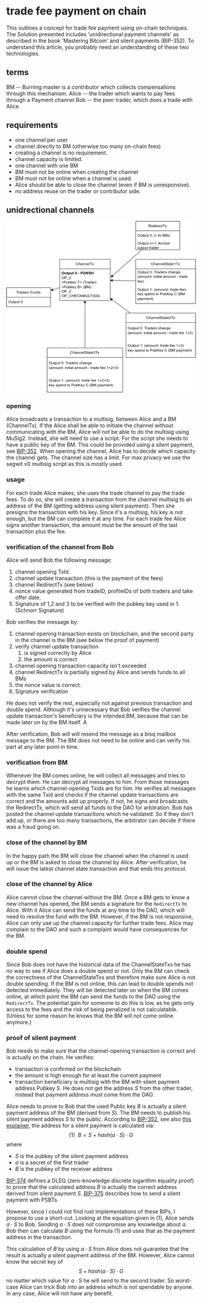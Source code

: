 # trade fee payment on chain

This outlines a concept for trade fee payment using on-chain techniques.
The Solution presented includes 'unidirectional payment channels' as described in
the book 'Mastering Bitcoin' and silent payments (BIP-352).
To understand this article, you probably need an understanding of these two
technologies.

## terms

BM -- Burning master is a contributor which collects compensations through this mechanism.
Alice -- the trader which wants to pay fees through a Payment channel
Bob -- the peer trader, which does a trade with Alice.

## requirements

- one channel per user
- channel directly to BM (otherwise too many on-chain fees)
- creating a channel is no requirement.
- channel capacity is limited.
- one channel with one BM
- BM must not be online when creating the channel
- BM must not be online when a channel is used.
- Alice should be able to close the channel (even if BM is unresponsive).
- no address reuse on the trader or contributor side.

## unidrectional channels

![tradefeepayment.drawio.png](renderedForWeb/tradefeepayment.drawio.png)

### opening

Alice broadcasts a transaction to a multisig, between Alice and a BM (ChannelTx).
If the Alice shall be
able to initiate the channel without communicating with the BM, Alice will not be able to
do the multisig using MuSig2. Instead, she will need to use a script. For the script she
needs to have a public key of the BM. This could be provided using a silent payment, see [BIP-352](https://github.com/bitcoin/bips/blob/master/bip-0352.mediawiki).
When opening the channel, Alice has to decide which capacity the channel gets. The channel size
has a limit.
For max privacy we use the segwit v0 multisig script as this is mostly used.

### usage

For each trade Alice makes, she uses the trade channel to pay the trade fees. To do so,
she will create a transaction from the channel multisig to an address of the BM (getting address
using silent payment). Then she presigns the transaction with his key. Since it's a multisig, his
key is not enough, but the BM can complete it at any time. For each trade fee Alice signs
another transaction, the amount must be the amount of the last transaction plus the fee.

### verification of the channel from Bob

Alice will send Bob the following message:

1. channel opening TxId.
2. channel update transaction (this is the payment of the fees)
3. channel RedirectTx (see below)
4. nonce value generated from tradeID, profileIDs of both traders and take offer date.
5. Signature of 1,2 and 3 to be verified with the pubkey key used in 1. (Schnorr Signature)

Bob verifies the message by:

1. channel opening transaction exists on blockchain, and the second party in the channel is the
   BM (see below the proof of payment)
2. verify channel update transaction
    1. is signed correctly by Alice
    2. the amount is correct
3. channel opening transaction capacity isn't exceeded
4. channel RedirectTx is partially signed by Alice and sends funds to all BMs
5. the nonce value is correct.
6. Signature verification

He does not verify the rest, especially not against previous transaction and double spend.
Although it's unnecessary that Bob verifies the channel update transaction's beneficiary is the
intended BM, because that can be made later on by the BM itself. A

After verification, Bob will will resend the message as a bisq mailbox message to the BM.
The BM does not need to be online
and can verify his part at any later point in time.

### verification from BM

Whenever the BM comes online, he will collect all messages and tries to decrypt them. He can
decrypt all messages to him. From those messages he learns which channel-opening Txids are for
him. He verifies all messages with the same Txid and checks if the channel update transactions are
correct and the amounts add up properly. If not, he signs and broadcasts the RedirectTx, which
will send all funds to the DAO for arbitration. Bob has posted the channel update
transactions which he validated. So if they don't add up, or there are too many transactions, the
arbitrator can decide if there was a fraud going on.

### close of the channel by BM

In the happy path the BM will close the channel when the channel is used up
or the BM is asked to close the channel by Alice.
After verification, he will issue the latest channel state transaction and that ends this protocol.

### close of the channel by Alice

Alice cannot close the channel without the BM. Once a BM gets to know a new channel
has opened, the BM sends a signature for the `RedirectTx` to Alice.
With it Alice can send the funds at any time to the DAO, which will need
to resolve the fund with the BM.
However, if the BM is not responsive, Alice can only use up the channel
capacity for further trade fees. Alice may complain to the DAO and such a complaint
would have consequences for the BM.

### double spend

Since Bob does not have the historical data of the ChannelStateTxs
he has no way to see if Alice does a double spend or not.
Only the BM can check the correctness of the ChannelStateTxs and therefore make sure
Alice is not double spending. If the BM is not online, this can lead
to double spends not detected immediately. They will be detected later on when the
BM comes online, at which point the BM can send the funds to the DAO using the `RedirectTx`.
The potential gain for someone to do this is low, as he gets only access to the fees and
the risk of being penalized is not calculatable. (Unless for some reason he knows that the
BM will not come online anymore.)

### proof of silent payment

Bob needs to make sure that the channel-opening transaction is correct
and is actually on the chain. He verifies:

- transaction is confirmed on the blockchain
- the amount is high enough for at least the current payment
- transaction beneficiary is multisig with the BM with silent payment address Pubkey $S$.
  He does not get the address $S$ from the other trader, instead that payment address must
  come from the DAO.

Alice needs to prove to Bob that the used Public key $B$ is
actually a silent payment address of the BM (derived from $S$). The BM needs to publish his silent payment address $S$
to the public.
According to [BIP-352](https://github.com/bitcoin/bips/blob/master/bip-0352.mediawiki), see also [this explainer](SilentPayment.md), the address
for a silent payment is calculated via:
$$(1)\hspace{5pt} B = S + hash(a \cdot S) \cdot G$$
where

- $S$ is the pubkey of the silent payment address
- $a$ is a secret of the first trader
- $B$ is the pubkey of the receiver address

[BIP-374](https://github.com/bitcoin/bips/blob/master/bip-0374.mediawiki) defines
a DLEQ (zero-knowledge discrete logarithm equality proof) to prove that the calculated address
$B$ is actually the correct address derived from silent payment $S$.
[BIP-375](https://github.com/bitcoin/bips/blob/master/bip-0375.mediawiki) describes how to
send a silent payment with PSBTs.

However, since I could not find rust implementations
of these BIPs, I propose to use a short-cut.
Looking at the equation given in (1), Alice sends $a\cdot S$ to Bob.
Sending $a\cdot S$ does not compromise any knowledge about $a$. Bob
then can calculate $B$ using the formula (1) and uses that as the payment address
in the transaction.

This calculation of $B$ by using $a \cdot S$ from Alice does not guarantee that the
result is actually a silent payment address of the BM. However, Alice cannot know the
secret key of $$S + hash(a \cdot S) \cdot G$$ no matter which value for $a \cdot S$ he will send to
the second trader. So worst-case Alice can trick Bob into an address which
is not spendable by anyone. In any case, Alice will not have any benefit.

